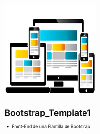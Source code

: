 ![Image of Yaktocat](https://github.com/cluco91/Bootstrap_Template1/blob/master/templates_pic.png)

# Bootstrap_Template1

- Front-End de una Plantilla de Bootstrap
